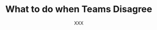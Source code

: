 ---
published: false
layout: post
title: What to do when Teams Disagree
author: XXX
author_link: XXX
categories:
- Teams
- Engineering
- Design
---